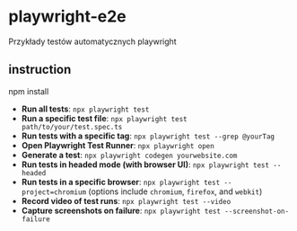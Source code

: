 # playwright-e2e

Przykłady testów automatycznych playwright

## instruction
npm install


- **Run all tests**: `npx playwright test`
- **Run a specific test file**: `npx playwright test path/to/your/test.spec.ts`
- **Run tests with a specific tag**: `npx playwright test --grep @yourTag`
- **Open Playwright Test Runner**: `npx playwright open`
- **Generate a test**: `npx playwright codegen yourwebsite.com`
- **Run tests in headed mode (with browser UI)**: `npx playwright test --headed`
- **Run tests in a specific browser**: `npx playwright test --project=chromium` (options include `chromium`, `firefox`, and `webkit`)
- **Record video of test runs**: `npx playwright test --video`
- **Capture screenshots on failure**: `npx playwright test --screenshot-on-failure`